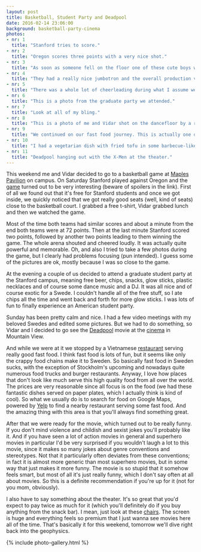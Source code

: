```yaml
---
layout: post
title: Basketball, Student Party and Deadpool
date: 2016-02-14 23:06:00
background: basketball-party-cinema
photos:
- nr: 1
  title: "Stanford tries to score."
- nr: 2
  title: "Oregon scores three points with a very nice shot."
- nr: 3
  title: "As soon as someone fell on the floor one of these cute boys were there a millisecond later to clean up. You have to start from the bottom, right? This one is cleaning the floor during one of the many breaks."
- nr: 4
  title: "They had a really nice jumbotron and the overall production values were really high. The game was sent on television and therefore there were several cameramen filming the game. It's always nice to see some replays during the breaks in the game."
- nr: 5
  title: "There was a whole lot of cheerleading during what I assume were commercial breaks. There was an very energetic student orchestra performing as well, all adding to the very American feeling of the game."
- nr: 6
  title: "This is a photo from the graduate party we attended."
- nr: 7
  title: "Look at all of my bling."
- nr: 8
  title: "This is a photo of me and Vidar shot on the dancefloor by a really nice student with 2 (!) Polaroid cameras."
- nr: 9
  title: "We continued on our fast food journey. This is actually one of my favorite aspects of living here. Everywhere you go there are these places serving amazing fast food at a very reasonable price. This Vietnamese food was really, really good."
- nr: 10
  title: "I had a vegetarian dish with fried tofu in some barbecue-like marinade, noodles, vegetables and a really good soy-based sauce. Oh, and you got a cup of coriander soup as well."
- nr: 11
  title: "Deadpool hanging out with the X-Men at the theater."
---
```


This weekend me and Vidar decided to go to a basketball game at [Maples Pavilion](http://www.gostanford.com/ViewArticle.dbml?ATCLID=208446881) on campus. On Saturday Stanford played against Oregon and the [game](http://www.gostanford.com/ViewArticle.dbml?DB_OEM_ID=30600&ATCLID=210712197) turned out to be very interesting (beware of spoilers in the link). First of all we found out that it's free for Stanford students and once we got inside, we quickly noticed that we got really good seats (well, kind of seats) close to the basketball court. I grabbed a free t-shirt, Vidar grabbed lunch and then we watched the game. 

Most of the time both teams had similar scores and about a minute from the end both teams were at 72 points. Then at the last minute Stanford scored two points, followed by another two points leading to them winning the game. The whole arena shouted and cheered loudly. It was actually quite powerful and memorable. Oh, and also I tried to take a few photos during the game, but I clearly had problems focusing (pun intended). I guess some of the pictures are ok, mostly because I was so close to the game.

At the evening a couple of us decided to attend a graduate student party at the Stanford campus, meaning free beer, chips, snacks, glow sticks, plastic necklaces and of course some dance music and a DJ. It was all nice and of course exotic for a Swede. I couldn't handle all of the free stuff, so I ate chips all the time and went back and forth for more glow sticks. I was lots of fun to finally experience an American student party.

Sunday has been pretty calm and nice. I had a few video meetings with my beloved Swedes and edited some pictures. But we had to do something, so Vidar and I decided to go see the [Deadpool](http://www.imdb.com/title/tt1431045/?ref_=nv_sr_1) movie at the [cinema](http://www.yelp.com/biz/century-cinema-16-mountain-view) in Mountain View. 

And while we were at it we stopped by a Vietnamese [restaurant](http://bigbiteseatery.com) serving really good fast food. I think fast food is lots of fun, but it seems like only the crappy food chains make it to Sweden. So basically fast food in Sweden sucks, with the exception of Stockholm's upcoming and nowadays quite numerous food trucks and burger restaurants. Anyway, I love how places that don't look like much serve this high quality food from all over the world. The prices are very reasonable since all focus is on the food (we had these fantastic dishes served on paper plates, which I actually think is kind of cool). So what we usually do is to search for food on Google Maps, powered by [Yelp](http://www.yelp.com) to find a nearby restaurant serving some fast food. And the amazing thing with this area is that you'll always find something great.

After that we were ready for the movie, which turned out to be really funny. If you don't mind violence and childish and sexist jokes you'll probably like it. And if you have seen a lot of action movies in general and superhero movies in particular I'd be very surprised if you wouldn't laugh a lot to this movie, since it makes so many jokes about genre conventions and stereotypes. Not that it particularly often deviates from these conventions; in fact it is almost more generic than most superhero movies, but in some way that just makes it more funny. The movie is so stupid that it somehow feels smart, but most of all it's just really funny, which I don't say often at all about movies. So this is a definite recommendation if you're up for it (not for you mom, obviously). 

I also have to say something about the theater. It's so great that you'd expect to pay twice as much for it (which you'll definitely do if you buy anything from the snack bar). I mean, just look at these [chairs](http://www.cinemark.com/luxury-loungers.aspx). The screen is huge and everything feels so premium that I just wanna see movies here all of the time. That's basically it for this weekend, tomorrow we'll dive right back into the geophysics.

{% include photo-gallery.html %}
